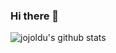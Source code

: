 ### Hi there 👋

![jojoldu's github stats](https://github-readme-stats.vercel.app/api?username=skwang89&show_icons=true&theme=vue)


